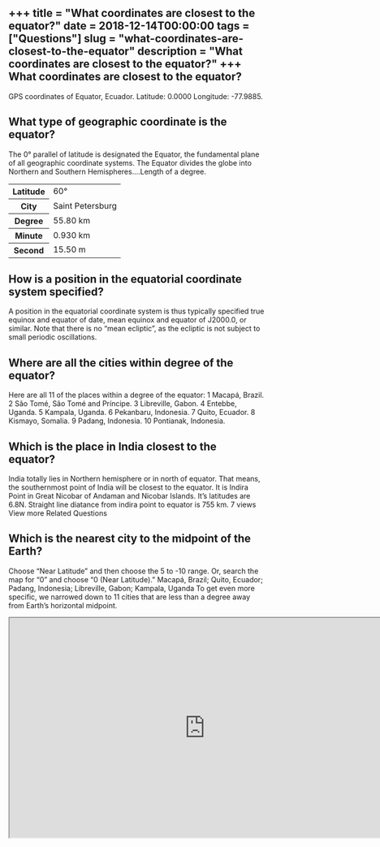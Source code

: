 +++
title = "What coordinates are closest to the equator?"
date = 2018-12-14T00:00:00
tags = ["Questions"]
slug = "what-coordinates-are-closest-to-the-equator"
description = "What coordinates are closest to the equator?"
+++
What coordinates are closest to the equator?
--------------------------------------------

GPS coordinates of Equator, Ecuador. Latitude: 0.0000 Longitude: -77.9885.

What type of geographic coordinate is the equator?
--------------------------------------------------

The 0° parallel of latitude is designated the Equator, the fundamental plane of all geographic coordinate systems. The Equator divides the globe into Northern and Southern Hemispheres….Length of a degree.

<table><tr><th>Latitude</th><td>60°</td></tr><tr><th>City</th><td>Saint Petersburg</td></tr><tr><th>Degree</th><td>55.80 km</td></tr><tr><th>Minute</th><td>0.930 km</td></tr><tr><th>Second</th><td>15.50 m</td></tr></table>

How is a position in the equatorial coordinate system specified?
----------------------------------------------------------------

A position in the equatorial coordinate system is thus typically specified true equinox and equator of date, mean equinox and equator of J2000.0, or similar. Note that there is no “mean ecliptic”, as the ecliptic is not subject to small periodic oscillations.

Where are all the cities within degree of the equator?
------------------------------------------------------

Here are all 11 of the places within a degree of the equator: 1 Macapá, Brazil. 2 São Tomé, São Tomé and Príncipe. 3 Libreville, Gabon. 4 Entebbe, Uganda. 5 Kampala, Uganda. 6 Pekanbaru, Indonesia. 7 Quito, Ecuador. 8 Kismayo, Somalia. 9 Padang, Indonesia. 10 Pontianak, Indonesia.

Which is the place in India closest to the equator?
---------------------------------------------------

India totally lies in Northern hemisphere or in north of equator. That means, the southernmost point of India will be closest to the equator. It is Indira Point in Great Nicobar of Andaman and Nicobar Islands. It’s latitudes are 6.8N. Straight line diatance from indira point to equator is 755 km. 7 views View more Related Questions

Which is the nearest city to the midpoint of the Earth?
-------------------------------------------------------

Choose “Near Latitude” and then choose the 5 to -10 range. Or, search the map for “0” and choose “0 (Near Latitude).” Macapá, Brazil; Quito, Ecuador; Padang, Indonesia; Libreville, Gabon; Kampala, Uganda To get even more specific, we narrowed down to 11 cities that are less than a degree away from Earth’s horizontal midpoint.

<iframe allow="accelerometer; autoplay; clipboard-write; encrypted-media; gyroscope; picture-in-picture" allowfullscreen="" class="__youtube_prefs__  epyt-is-override  no-lazyload" data-no-lazy="1" data-origheight="433" data-origwidth="770" data-skipgform_ajax_framebjll="" height="433" id="_ytid_57803" loading="lazy" src="https://www.youtube.com/embed/0iGQVapEJGI?enablejsapi=1&autoplay=0&cc_load_policy=0&cc_lang_pref=&iv_load_policy=1&loop=0&modestbranding=0&rel=1&fs=1&playsinline=0&autohide=2&theme=dark&color=red&controls=1&" title="YouTube player" width="770"></iframe>